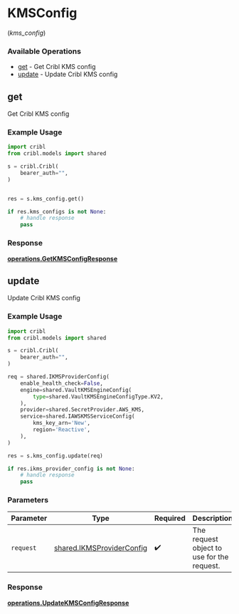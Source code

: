 # KMSConfig
(*kms_config*)

### Available Operations

* [get](#get) - Get Cribl KMS config
* [update](#update) - Update Cribl KMS config

## get

Get Cribl KMS config

### Example Usage

```python
import cribl
from cribl.models import shared

s = cribl.Cribl(
    bearer_auth="",
)


res = s.kms_config.get()

if res.kms_configs is not None:
    # handle response
    pass
```


### Response

**[operations.GetKMSConfigResponse](../../models/operations/getkmsconfigresponse.md)**


## update

Update Cribl KMS config

### Example Usage

```python
import cribl
from cribl.models import shared

s = cribl.Cribl(
    bearer_auth="",
)

req = shared.IKMSProviderConfig(
    enable_health_check=False,
    engine=shared.VaultKMSEngineConfig(
        type=shared.VaultKMSEngineConfigType.KV2,
    ),
    provider=shared.SecretProvider.AWS_KMS,
    service=shared.IAWSKMSServiceConfig(
        kms_key_arn='New',
        region='Reactive',
    ),
)

res = s.kms_config.update(req)

if res.ikms_provider_config is not None:
    # handle response
    pass
```

### Parameters

| Parameter                                                              | Type                                                                   | Required                                                               | Description                                                            |
| ---------------------------------------------------------------------- | ---------------------------------------------------------------------- | ---------------------------------------------------------------------- | ---------------------------------------------------------------------- |
| `request`                                                              | [shared.IKMSProviderConfig](../../models/shared/ikmsproviderconfig.md) | :heavy_check_mark:                                                     | The request object to use for the request.                             |


### Response

**[operations.UpdateKMSConfigResponse](../../models/operations/updatekmsconfigresponse.md)**

